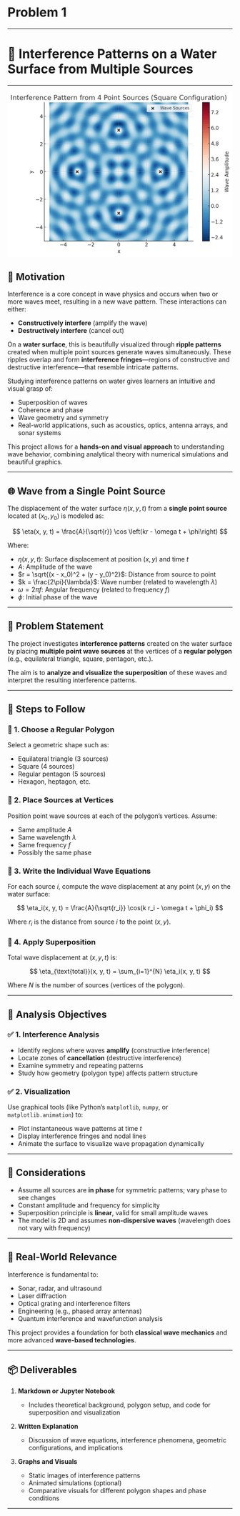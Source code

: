 # Problem 1


---

# 🌊 **Interference Patterns on a Water Surface from Multiple Sources**

---
![Interference Pattern](./img/output%20(4).png)


## 🎯 **Motivation**

Interference is a core concept in wave physics and occurs when two or more waves meet, resulting in a new wave pattern. These interactions can either:

* **Constructively interfere** (amplify the wave)
* **Destructively interfere** (cancel out)

On a **water surface**, this is beautifully visualized through **ripple patterns** created when multiple point sources generate waves simultaneously. These ripples overlap and form **interference fringes**—regions of constructive and destructive interference—that resemble intricate patterns.

Studying interference patterns on water gives learners an intuitive and visual grasp of:

* Superposition of waves
* Coherence and phase
* Wave geometry and symmetry
* Real-world applications, such as acoustics, optics, antenna arrays, and sonar systems

This project allows for a **hands-on and visual approach** to understanding wave behavior, combining analytical theory with numerical simulations and beautiful graphics.


---

## 🌐 **Wave from a Single Point Source**

The displacement of the water surface $\eta(x, y, t)$ from a **single point source** located at $(x_0, y_0)$ is modeled as:

$$
\eta(x, y, t) = \frac{A}{\sqrt{r}} \cos \left(kr - \omega t + \phi\right)
$$

Where:

* $\eta(x, y, t)$: Surface displacement at position $(x, y)$ and time $t$
* $A$: Amplitude of the wave
* $r = \sqrt{(x - x_0)^2 + (y - y_0)^2}$: Distance from source to point
* $k = \frac{2\pi}{\lambda}$: Wave number (related to wavelength $\lambda$)
* $\omega = 2\pi f$: Angular frequency (related to frequency $f$)
* $\phi$: Initial phase of the wave

---

## 🧩 **Problem Statement**

The project investigates **interference patterns** created on the water surface by placing **multiple point wave sources** at the vertices of a **regular polygon** (e.g., equilateral triangle, square, pentagon, etc.).

The aim is to **analyze and visualize the superposition** of these waves and interpret the resulting interference patterns.

---

## 🔁 **Steps to Follow**

### 🔸 1. **Choose a Regular Polygon**

Select a geometric shape such as:

* Equilateral triangle (3 sources)
* Square (4 sources)
* Regular pentagon (5 sources)
* Hexagon, heptagon, etc.

### 🔸 2. **Place Sources at Vertices**

Position point wave sources at each of the polygon’s vertices. Assume:

* Same amplitude $A$
* Same wavelength $\lambda$
* Same frequency $f$
* Possibly the same phase

### 🔸 3. **Write the Individual Wave Equations**

For each source $i$, compute the wave displacement at any point $(x, y)$ on the water surface:

$$
\eta_i(x, y, t) = \frac{A}{\sqrt{r_i}} \cos(k r_i - \omega t + \phi_i)
$$

Where $r_i$ is the distance from source $i$ to the point $(x, y)$.

### 🔸 4. **Apply Superposition**

Total wave displacement at $(x, y, t)$ is:

$$
\eta_{\text{total}}(x, y, t) = \sum_{i=1}^{N} \eta_i(x, y, t)
$$

Where $N$ is the number of sources (vertices of the polygon).

---

## 🔬 **Analysis Objectives**

### ✅ 1. **Interference Analysis**

* Identify regions where waves **amplify** (constructive interference)
* Locate zones of **cancellation** (destructive interference)
* Examine symmetry and repeating patterns
* Study how geometry (polygon type) affects pattern structure

### ✅ 2. **Visualization**

Use graphical tools (like Python’s `matplotlib`, `numpy`, or `matplotlib.animation`) to:

* Plot instantaneous wave patterns at time $t$
* Display interference fringes and nodal lines
* Animate the surface to visualize wave propagation dynamically

---

## 🔄 **Considerations**

* Assume all sources are **in phase** for symmetric patterns; vary phase to see changes
* Constant amplitude and frequency for simplicity
* Superposition principle is **linear**, valid for small amplitude waves
* The model is 2D and assumes **non-dispersive waves** (wavelength does not vary with frequency)

---

## 🧠 **Real-World Relevance**

Interference is fundamental to:

* Sonar, radar, and ultrasound
* Laser diffraction
* Optical grating and interference filters
* Engineering (e.g., phased array antennas)
* Quantum interference and wavefunction analysis

This project provides a foundation for both **classical wave mechanics** and more advanced **wave-based technologies**.

---

## 📦 **Deliverables**

1. **Markdown or Jupyter Notebook**

   * Includes theoretical background, polygon setup, and code for superposition and visualization

2. **Written Explanation**

   * Discussion of wave equations, interference phenomena, geometric configurations, and implications

3. **Graphs and Visuals**

   * Static images of interference patterns
   * Animated simulations (optional)
   * Comparative visuals for different polygon shapes and phase conditions

---
